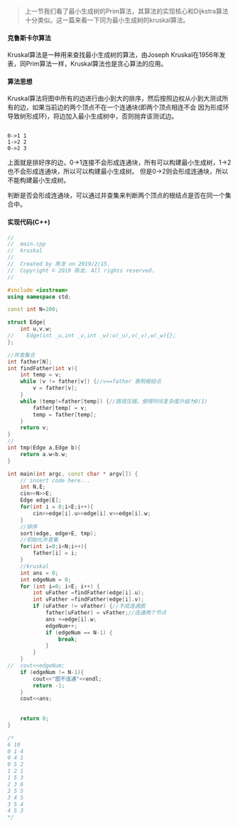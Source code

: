 > 上一节我们看了最小生成树的Prim算法，其算法的实现核心和Dijkstra算法十分类似。这一篇来看一下同为最小生成树的kruskal算法。

#### 克鲁斯卡尔算法
Kruskal算法是一种用来查找最小生成树的算法，由Joseph Kruskal在1956年发表，同Prim算法一样，Kruskal算法也是贪心算法的应用。

#### 算法思想

Kruskal算法将图中所有的边进行由小到大的排序，然后按照边权从小到大测试所有的边，如果当前边的两个顶点不在一个连通块(即两个顶点相连不会
因为形成环导致树形成环)，将边加入最小生成树中，否则抛弃该测试边。

```text

0->1 1
1->2 2
0->2 3

```

上面就是排好序的边，0->1连接不会形成连通块，所有可以构建最小生成树，1->2 也不会形成连通块，所以可以构建最小生成树。
但是0->2则会形成连通块，所以不能构建最小生成树。

判断是否会形成连通块，可以通过并查集来判断两个顶点的根结点是否在同一个集合中。

#### 实现代码(C++)

```c++
//
//  main.cpp
//  kruskal
//
//  Created by 陈龙 on 2019/2/15.
//  Copyright © 2019 陈龙. All rights reserved.
//

#include <iostream>
using namespace std;

const int N=200;

struct Edge{
    int u,v,w;
//    Edge(int _u,int _v,int _w):u(_u),v(_v),w(_w){};
};

//并查集合
int father[N];
int findFather(int v){
    int temp = v;
    while (v != father[v]) {//v==father 表明根结点
        v = father[v];
    }
    while (temp!=father[temp]) {//路径压缩，使得时间复杂度升级为O(1)
        father[temp] = v;
        temp = father[temp];
    }
    return v;
}
//
int tmp(Edge a,Edge b){
    return a.w<b.w;
}

int main(int argc, const char * argv[]) {
    // insert code here...
    int N,E;
    cin>>N>>E;
    Edge edge[E];
    for(int i = 0;i<E;i++){
        cin>>edge[i].u>>edge[i].v>>edge[i].w;
    }
    //排序
    sort(edge, edge+E, tmp);
    //初始化并查集
    for(int i=0;i<N;i++){
        father[i] = i;
    }
    //kruskal
    int ans = 0;
    int edgeNum = 0;
    for (int i=0; i<E; i++) {
        int uFather =findFather(edge[i].u);
        int vFather =findFather(edge[i].v);
        if (uFather != vFather) {//不成连通图
            father[uFather] = vFather;//连通两个节点
            ans +=edge[i].w;
            edgeNum++;
            if (edgeNum == N-1) {
                break;
            }
        }
    }
//  cout<<edgeNum;
    if (edgeNum != N-1){
        cout<<"图不连通"<<endl;
        return -1;
    }
    cout<<ans;
    
    
    return 0;
}

/*
6 10
0 1 4
0 4 1
0 5 2
1 2 1
1 5 3
2 3 6
2 5 5
3 4 5
3 5 4
4 5 3
*/
```

